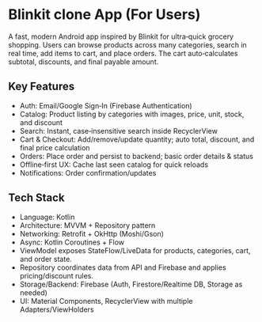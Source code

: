 # Blinkit clone App (For Users)

A fast, modern Android app inspired by Blinkit for ultra‑quick grocery shopping. Users can browse products across many categories, search in real time, add items to cart, and place orders. The cart auto‑calculates subtotal, discounts, and final payable amount.

## Key Features
* Auth: Email/Google Sign‑In (Firebase Authentication)
* Catalog: Product listing by categories with images, price, unit, stock, and discount
* Search: Instant, case‑insensitive search inside RecyclerView
* Cart & Checkout: Add/remove/update quantity; auto total, discount, and final price calculation
* Orders: Place order and persist to backend; basic order details & status
* Offline‑first UX: Cache last seen catalog for quick reloads
* Notifications: Order confirmation/updates

## Tech Stack
* Language: Kotlin
* Architecture: MVVM + Repository pattern
* Networking: Retrofit + OkHttp (Moshi/Gson)
* Async: Kotlin Coroutines + Flow
* ViewModel exposes StateFlow/LiveData for products, categories, cart, and order state.
* Repository coordinates data from API and Firebase and applies pricing/discount rules.
* Storage/Backend: Firebase (Auth, Firestore/Realtime DB, Storage as needed)
* UI: Material Components, RecyclerView with multiple Adapters/ViewHolders